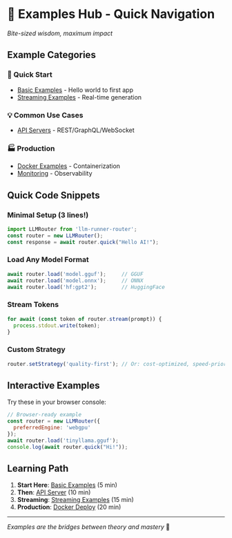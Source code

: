 # 🎯 Examples Hub - Quick Navigation

*Bite-sized wisdom, maximum impact*

## Example Categories

### 🚀 Quick Start
- [Basic Examples](./examples/BASIC.md) - Hello world to first app
- [Streaming Examples](./examples/STREAMING.md) - Real-time generation

### 💡 Common Use Cases
- [API Servers](./examples/API.md) - REST/GraphQL/WebSocket

### 🏭 Production
- [Docker Examples](./examples/DOCKER.md) - Containerization
- [Monitoring](./examples/MONITORING.md) - Observability

## Quick Code Snippets

### Minimal Setup (3 lines!)
```javascript
import LLMRouter from 'llm-runner-router';
const router = new LLMRouter();
const response = await router.quick("Hello AI!");
```

### Load Any Model Format
```javascript
await router.load('model.gguf');     // GGUF
await router.load('model.onnx');     // ONNX
await router.load('hf:gpt2');        // HuggingFace
```

### Stream Tokens
```javascript
for await (const token of router.stream(prompt)) {
  process.stdout.write(token);
}
```

### Custom Strategy
```javascript
router.setStrategy('quality-first'); // Or: cost-optimized, speed-priority
```

## Interactive Examples

Try these in your browser console:

```javascript
// Browser-ready example
const router = new LLMRouter({ 
  preferredEngine: 'webgpu' 
});
await router.load('tinyllama.gguf');
console.log(await router.quick("Hi!"));
```

## Learning Path

1. **Start Here**: [Basic Examples](./examples/BASIC.md) (5 min)
2. **Then**: [API Server](./examples/API.md) (10 min)  
3. **Streaming**: [Streaming Examples](./examples/STREAMING.md) (15 min)
4. **Production**: [Docker Deploy](./examples/DOCKER.md) (20 min)

---
*Examples are the bridges between theory and mastery* 🌉
